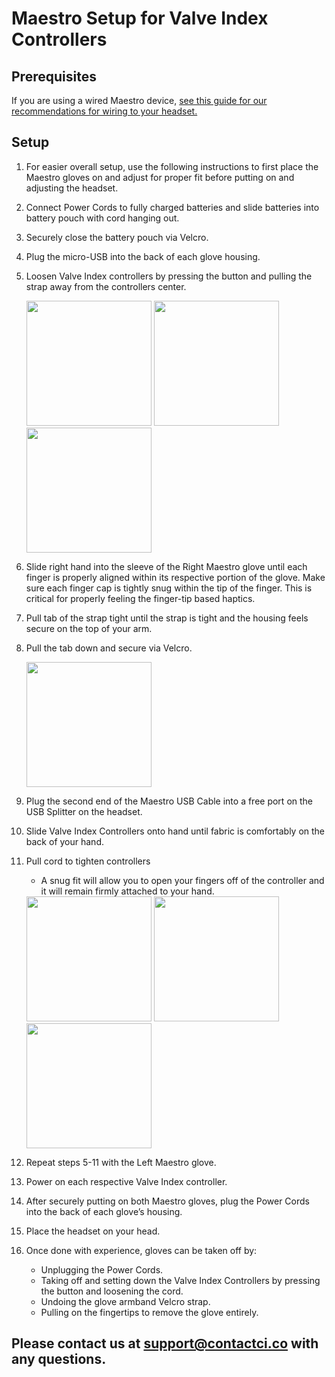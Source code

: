 # Maestro Setup for Valve Index Controllers

## Prerequisites
If you are using a wired Maestro device, [see this guide for our recommendations for wiring to your headset.](https://contact-control-interfaces.github.io/maestro-sdk-docs/Setup/setup_wiring)

## Setup
1. For easier overall setup, use the following instructions to first place the Maestro gloves on and adjust for proper fit before putting on and adjusting the headset.
2. Connect Power Cords to fully charged batteries and slide batteries into battery pouch with cord hanging out.
3. Securely close the battery pouch via Velcro.
4. Plug the micro-USB into the back of each glove housing.
5. Loosen Valve Index controllers by pressing the button and pulling the strap away from the controllers center.
    
    <img src="https://contact-control-interfaces.github.io/maestro-sdk-docs/Setup/images/index_button.png" height="200"/>
    <img src="https://contact-control-interfaces.github.io/maestro-sdk-docs/Setup/images/index_tight.png" height="200"/>
    <img src="https://contact-control-interfaces.github.io/maestro-sdk-docs/Setup/images/index_loose.png" height="200"/>
6. Slide right hand into the sleeve of the Right Maestro glove until each finger is properly aligned within its respective portion of the glove. Make sure each finger cap is tightly snug within the tip of the finger. This is critical for properly feeling the finger-tip based haptics.
7. Pull tab of the strap tight until the strap is tight and the housing feels secure on the top of your arm. 
8. Pull the tab down and secure via Velcro.

    <img src="https://contact-control-interfaces.github.io/maestro-sdk-docs/Setup/images/maestro_sideview.png" height="200"/>
9. Plug the second end of the Maestro USB Cable into a free port on the USB Splitter on the headset.
10. Slide Valve Index Controllers onto hand until fabric is comfortably on the back of your hand.
11. Pull cord to tighten controllers
    * A snug fit will allow you to open your fingers off of the controller and it will remain firmly attached to your hand.
    <img src="https://contact-control-interfaces.github.io/maestro-sdk-docs/Setup/images/maestro_index_closed.png" height="200"/>
    <img src="https://contact-control-interfaces.github.io/maestro-sdk-docs/Setup/images/maestro_index_open.png" height="200"/>
    <img src="https://contact-control-interfaces.github.io/maestro-sdk-docs/Setup/images/maestro_index_side.png" height="200"/>
12. Repeat steps 5-11 with the Left Maestro glove.
13. Power on each respective Valve Index controller. 
14. After securely putting on both Maestro gloves, plug the Power Cords into the back of each glove’s housing.
15. Place the headset on your head.
16. Once done with experience, gloves can be taken off by:
    * Unplugging the Power Cords.
    * Taking off and setting down the Valve Index Controllers by pressing the button and loosening the cord.
    * Undoing the glove armband Velcro strap. 
    * Pulling on the fingertips to remove the glove entirely.  

## Please contact us at <support@contactci.co> with any questions.
